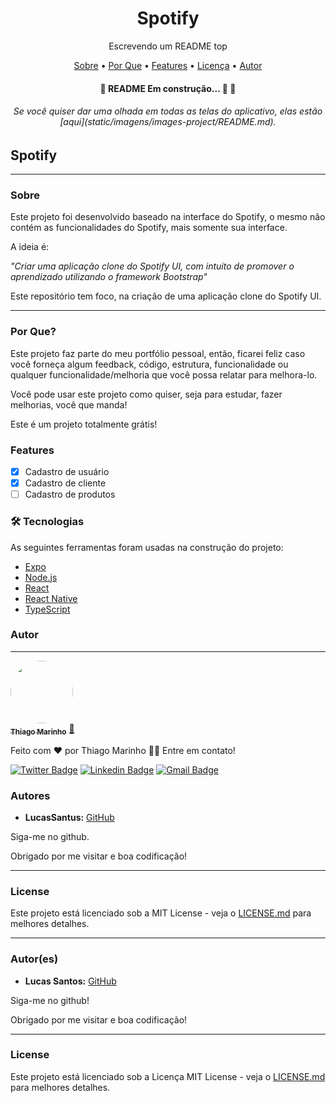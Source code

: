 <h1 align="center">Spotify</h1>

<p align="center">Escrevendo um README top</p>

<p align="center">
 <a href="#sobre">Sobre</a> •
 <a href="#por que?">Por Que</a> • 
 <a href="#features">Features</a> •
 <a href="#license">Licença</a> • 
 <a href="#autor">Autor</a>
</p>

<h4 align="center"> 
	🚧  README Em construção... 🚀 🚧
</h4>

<h6 align="center"> 
	Se você quiser dar uma olhada em todas as telas do aplicativo, elas estão [aqui](static/imagens/images-project/README.md).
</h6>

## Spotify

--------------------------------------------------------------------------------------

### Sobre

Este projeto foi desenvolvido baseado na interface do Spotify, o mesmo não contém as funcionalidades do Spotify, mais somente sua interface.

A ideia é:

_"Criar uma aplicação clone do Spotify UI, com intuito de promover o aprendizado utilizando o framework Bootstrap"_

Este repositório tem foco, na criação de uma aplicação clone do Spotify UI.

--------------------------------------------------------------------------------------

### Por Que?

Este projeto faz parte do meu portfólio pessoal, então, ficarei feliz caso você forneça algum feedback, código, estrutura, funcionalidade ou qualquer funcionalidade/melhoria que você possa relatar para melhora-lo.

Você pode usar este projeto como quiser, seja para estudar, fazer melhorias, você que manda!

Este é um projeto totalmente grátis!


### Features

- [x] Cadastro de usuário
- [x] Cadastro de cliente
- [ ] Cadastro de produtos

### 🛠 Tecnologias

As seguintes ferramentas foram usadas na construção do projeto:

- [Expo](https://expo.io/)
- [Node.js](https://nodejs.org/en/)
- [React](https://pt-br.reactjs.org/)
- [React Native](https://reactnative.dev/)
- [TypeScript](https://www.typescriptlang.org/)

### Autor
---

<a href="https://blog.rocketseat.com.br/author/thiago/">
 <img style="border-radius: 50%;" src="https://avatars3.githubusercontent.com/u/380327?s=460&u=61b426b901b8fe02e12019b1fdb67bf0072d4f00&v=4" width="100px;" alt=""/>
 <br />
 <sub><b>Thiago Marinho</b></sub></a> <a href="https://blog.rocketseat.com.br/author/thiago//" title="Rocketseat">🚀</a>


Feito com ❤️ por Thiago Marinho 👋🏽 Entre em contato!

[![Twitter Badge](https://img.shields.io/badge/-@tgmarinho-1ca0f1?style=flat-square&labelColor=1ca0f1&logo=twitter&logoColor=white&link=https://twitter.com/tgmarinho)](https://twitter.com/tgmarinho) [![Linkedin Badge](https://img.shields.io/badge/-Thiago-blue?style=flat-square&logo=Linkedin&logoColor=white&link=https://www.linkedin.com/in/tgmarinho/)](https://www.linkedin.com/in/tgmarinho/) 
[![Gmail Badge](https://img.shields.io/badge/-tgmarinho@gmail.com-c14438?style=flat-square&logo=Gmail&logoColor=white&link=mailto:tgmarinho@gmail.com)](mailto:tgmarinho@gmail.com)

### Autores
 
- **LucasSantus:** [GitHub](https://github.com/LucasSantus)
 
Siga-me no github.

Obrigado por me visitar e boa codificação!

--------------------------------------------------------------------------------------

### License

Este projeto está licenciado sob a MIT License - veja o [LICENSE.md](https://github.com/LucasSantus/Languages/blob/master/LICENSE) para melhores detalhes.



--------------------------------------------------------------------------------------

### Autor(es)
 
- **Lucas Santos:** [GitHub](https://github.com/LucasSantus)
 
Siga-me no github!

Obrigado por me visitar e boa codificação!

--------------------------------------------------------------------------------------

### License

Este projeto está licenciado sob a Licença MIT License - veja o [LICENSE.md](https://github.com/LucasSantus/spotify/blob/master/LICENSE) para melhores detalhes.
